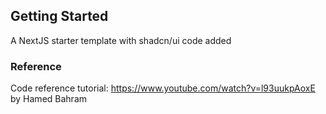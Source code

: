 ## Getting Started

A NextJS starter template with shadcn/ui code added

### Reference

Code reference tutorial: https://www.youtube.com/watch?v=l93uukpAoxE by Hamed
Bahram
